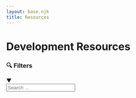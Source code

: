 ```yaml
---
layout: base.njk
title: Resources
---
```


# Development Resources

<div class="filter-section">
    <div class="filter-toggle" onclick="toggleFilters()">
        <h3>🔍 Filters</h3>
        <span class="arrow">▼</span>
    </div>
    <div class="filter-content hidden" id="filterContent">
        <div class="search-box">
            <input type="text" id="searchInput" placeholder="Search ..." oninput="itemFilter.filterItems()">
        </div>
        <div class="tag-filters" id="tagFilters">
            <!-- Tags will be populated by JavaScript -->
        </div>
    </div>
</div>

<div class="resources-grid" id="resourcesGrid">
    <!-- Resources will be populated by JavaScript -->
</div>

<div class="no-results" id="noResults" style="display: none;">
    No resources found matching your criteria.
</div>

<script src="/js/item-filter.js"></script>
<script src="/js/resources-config.js"></script>
